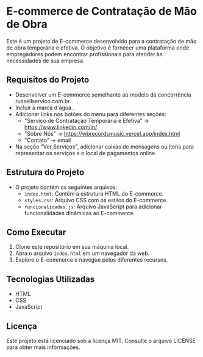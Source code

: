 # E-commerce de Contratação de Mão de Obra

Este é um projeto de E-commerce desenvolvido para a contratação de mão de obra temporária e efetiva. O objetivo é fornecer uma plataforma onde empregadores podem encontrar profissionais para atender às necessidades de sua empresa.

## Requisitos do Projeto

- Desenvolver um E-commerce semelhante ao modelo da concorrência russellservico.com.br.
- Incluir a marca d'água .
- Adicionar links nos botões do menu para diferentes seções:
  - "Serviço de Contratação Temporária e Efetiva" -> https://www.linkedin.com/in/
  - "Sobre Nós" -> https://wbrecordsmusic.vercel.app/index.html
  - "Contato" -> email
- Na seção "Ver Serviços", adicionar caixas de mensagens ou itens para representar os serviços e o local de pagamentos online.

## Estrutura do Projeto

- O projeto contém os seguintes arquivos:
  - `index.html`: Contém a estrutura HTML do E-commerce.
  - `styles.css`: Arquivo CSS com os estilos do E-commerce.
  - `funcionalidades.js`: Arquivo JavaScript para adicionar funcionalidades dinâmicas ao E-commerce.

## Como Executar

1. Clone este repositório em sua máquina local.
2. Abra o arquivo `index.html` em um navegador da web.
3. Explore o E-commerce e navegue pelos diferentes recursos.

## Tecnologias Utilizadas

- HTML
- CSS
- JavaScript





## Licença

Este projeto está licenciado sob a licença MIT. Consulte o arquivo LICENSE para obter mais informações.
